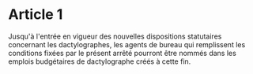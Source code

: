 # Article 1

Jusqu'à l'entrée en vigueur des nouvelles dispositions statutaires concernant les dactylographes, les agents de bureau qui remplissent les conditions fixées par le présent arrêté pourront être nommés dans les emplois budgétaires de dactylographe créés à cette fin.
